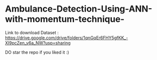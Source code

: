 # Ambulance-Detection-Using-ANN-with-momentum-technique-

Link to download Dataset : https://drive.google.com/drive/folders/1qnGqEr6FHY5gfKK_-XI9pcZen_v6a_NW?usp=sharing

DO star the repo if you liked it :)
